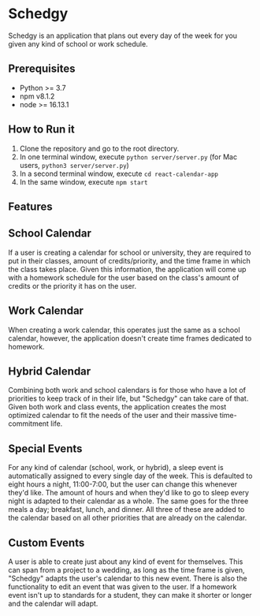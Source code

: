 # Schedgy
Schedgy is an application that plans out every day of the week for you given any kind of school or work 
schedule.


## Prerequisites
- Python >= 3.7
- npm v8.1.2
- node >= 16.13.1

## How to Run it
1. Clone the repository and go to the root directory.
2. In one terminal window, execute `python server/server.py` (for Mac users, `python3 server/server.py`)
3. In a second terminal window, execute `cd react-calendar-app`
4. In the same window, execute `npm start`


## Features

## School Calendar
If a user is creating a calendar for school or university, they are required to put in their classes, 
amount of credits/priority, and the time frame in which the class takes place. Given this information, 
the application will come up with a homework schedule for the user based on the class's amount of credits 
or the priority it has on the user.

## Work Calendar
When creating a work calendar, this operates just the same as a school calendar, however, the application 
doesn't create time frames dedicated to homework.

## Hybrid Calendar
Combining both work and school calendars is for those who have a lot of priorities to keep track of in their 
life, but "Schedgy" can take care of that. Given both work and class events, the application creates the 
most optimized calendar to fit the needs of the user and their massive time-commitment life.

## Special Events
For any kind of calendar (school, work, or hybrid), a sleep event is automatically assigned to every single 
day of the week. This is defaulted to eight hours a night, 11:00-7:00, but the user can change this whenever 
they'd like. The amount of hours and when they'd like to go to sleep every night is adapted to their calendar 
as a whole. The same goes for the three meals a day; breakfast, lunch, and dinner. All three of these are added 
to the calendar based on all other priorities that are already on the calendar.

## Custom Events
A user is able to create just about any kind of event for themselves. This can span from a project to a wedding, 
as long as the time frame is given, "Schedgy" adapts the user's calendar to this new event. There is also the 
functionality to edit an event that was given to the user. If a homework event isn't up to standards for a student, 
they can make it shorter or longer and the calendar will adapt.